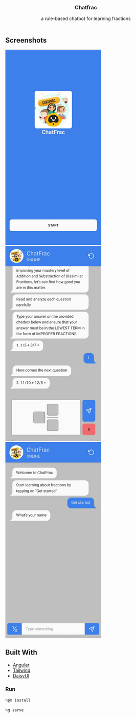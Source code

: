 <br/>
<p align="center">
  <h3 align="center">Chatfrac</h3>

  <p align="center">
    a rule-based chatbot for learning fractions
    <br/>
    <br/>
  </p>
</p>

## Screenshots

<img src="docs/screenshot-0.JPG" alt="screenshot-0" style="width:300px;"/>
<img src="docs/screenshot-1.JPG" alt="screenshot-1" style="width:300px;"/>
<img src="docs/screenshot-2.JPG" alt="screenshot-2" style="width:300px;"/>

## Built With

- [Angular]()
- [Tailwind]()
- [DaisyUI]()

### Run

```sh
npm install
```

```sh
ng serve
```

